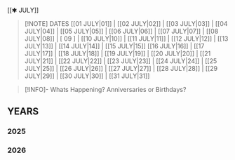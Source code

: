  [[✱ JULY]]

> [!NOTE] DATES
> [[01 JULY|01]] | [[02 JULY|02]] | [[03 JULY|03]] | [[04 JULY|04]] | [[05 JULY|05]] | [[06 JULY|06]] | [[07 JULY|07]] | [[08 JULY|08]] | [ 09 ] | [[10 JULY|10]] | [[11 JULY|11]] | [[12 JULY|12]] | [[13 JULY|13]] | [[14 JULY|14]] | [[15 JULY|15]]
> [[16 JULY|16]] | [[17 JULY|17]] | [[18 JULY|18]] | [[19 JULY|19]] | [[20 JULY|20]] | [[21 JULY|21]] | [[22 JULY|22]] | [[23 JULY|23]] | [[24 JULY|24]] | [[25 JULY|25]] | [[26 JULY|26]] | [[27 JULY|27]] | [[28 JULY|28]] | [[29 JULY|29]] | [[30 JULY|30]] | [[31 JULY|31]]

> [!INFO]- Whats Happening?
> Anniversaries or Birthdays? 
## YEARS
### 2025

### 2026